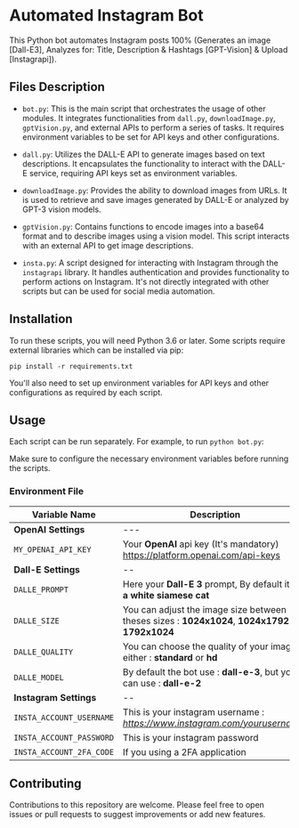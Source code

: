 # Automated Instagram Bot

 This Python bot automates Instagram posts 100% (Generates an image [Dall-E3], Analyzes for: Title, Description & Hashtags [GPT-Vision] & Upload [Instagrapi]).

## Files Description

- `bot.py`: This is the main script that orchestrates the usage of other modules. It integrates functionalities from `dall.py`, `downloadImage.py`, `gptVision.py`, and external APIs to perform a series of tasks. It requires environment variables to be set for API keys and other configurations.

- `dall.py`: Utilizes the DALL-E API to generate images based on text descriptions. It encapsulates the functionality to interact with the DALL-E service, requiring API keys set as environment variables.

- `downloadImage.py`: Provides the ability to download images from URLs. It is used to retrieve and save images generated by DALL-E or analyzed by GPT-3 vision models.

- `gptVision.py`: Contains functions to encode images into a base64 format and to describe images using a vision model. This script interacts with an external API to get image descriptions.

- `insta.py`: A script designed for interacting with Instagram through the `instagrapi` library. It handles authentication and provides functionality to perform actions on Instagram. It's not directly integrated with other scripts but can be used for social media automation.

## Installation

To run these scripts, you will need Python 3.6 or later. Some scripts require external libraries which can be installed via pip:

```
pip install -r requirements.txt
```


You'll also need to set up environment variables for API keys and other configurations as required by each script.

## Usage

Each script can be run separately. For example, to run `python bot.py`:


Make sure to configure the necessary environment variables before running the scripts.

### Environment File

| Variable Name | Description |
| --- | --- |
| **OpenAI Settings** | --- |
| `MY_OPENAI_API_KEY` | Your **OpenAI** api key (It's mandatory) https://platform.openai.com/api-keys |
| **Dall-E Settings** | -- |
| `DALLE_PROMPT` | Here your **Dall-E 3** prompt, By default it's : __a white siamese cat__ |
| `DALLE_SIZE` | You can adjust the image size between theses sizes : **1024x1024**, **1024x1792** & **1792x1024**|
| `DALLE_QUALITY` |  You can choose the quality of your image, either : **standard** or **hd** |
| `DALLE_MODEL` | By default the bot use : **dall-e-3**, but you can use : **dall-e-2** |
| **Instagram Settings** | -- |
| `INSTA_ACCOUNT_USERNAME` | This is your instagram username : *https://www.instagram.com/yourusername/* |
| `INSTA_ACCOUNT_PASSWORD` | This is your instagram password |
| `INSTA_ACCOUNT_2FA_CODE` | If you using a 2FA application |

## Contributing

Contributions to this repository are welcome. Please feel free to open issues or pull requests to suggest improvements or add new features.

